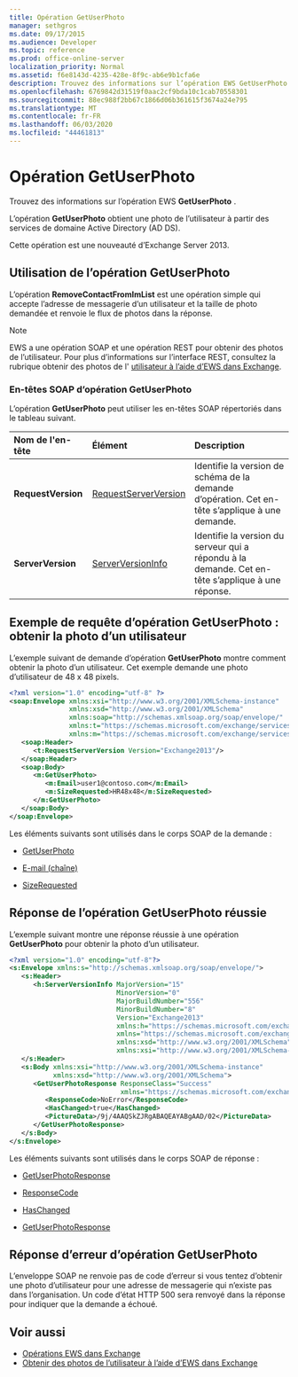 ```yaml
---
title: Opération GetUserPhoto
manager: sethgros
ms.date: 09/17/2015
ms.audience: Developer
ms.topic: reference
ms.prod: office-online-server
localization_priority: Normal
ms.assetid: f6e8143d-4235-428e-8f9c-ab6e9b1cfa6e
description: Trouvez des informations sur l’opération EWS GetUserPhoto.
ms.openlocfilehash: 6769842d31519f0aac2cf9bda10c1cab70558301
ms.sourcegitcommit: 88ec988f2bb67c1866d06b361615f3674a24e795
ms.translationtype: MT
ms.contentlocale: fr-FR
ms.lasthandoff: 06/03/2020
ms.locfileid: "44461813"
---
```

# <a name="getuserphoto-operation"></a>Opération GetUserPhoto

Trouvez des informations sur l’opération EWS **GetUserPhoto** . 
  
L’opération **GetUserPhoto** obtient une photo de l’utilisateur à partir des services de domaine Active Directory (AD DS). 
  
Cette opération est une nouveauté d’Exchange Server 2013.
  
## <a name="using-the-getuserphoto-operation"></a>Utilisation de l’opération GetUserPhoto

L’opération **RemoveContactFromImList** est une opération simple qui accepte l’adresse de messagerie d’un utilisateur et la taille de photo demandée et renvoie le flux de photos dans la réponse. 
  
> [!NOTE]
> EWS a une opération SOAP et une opération REST pour obtenir des photos de l’utilisateur. Pour plus d’informations sur l’interface REST, consultez la rubrique obtenir des photos de l' [utilisateur à l’aide d’EWS dans Exchange](https://msdn.microsoft.com/library/f86d1099-1f57-47dc-abf2-4d5ae4e900a9%28Office.15%29.aspx). 
  
### <a name="getuserphoto-operation-soap-headers"></a>En-têtes SOAP d’opération GetUserPhoto

L’opération **GetUserPhoto** peut utiliser les en-têtes SOAP répertoriés dans le tableau suivant. 
  
|**Nom de l'en-tête**|**Élément**|**Description**|
|:-----|:-----|:-----|
|**RequestVersion** <br/> |[RequestServerVersion](requestserverversion.md) <br/> |Identifie la version de schéma de la demande d’opération. Cet en-tête s’applique à une demande.  <br/> |
|**ServerVersion** <br/> |[ServerVersionInfo](serverversioninfo.md) <br/> |Identifie la version du serveur qui a répondu à la demande. Cet en-tête s’applique à une réponse.  <br/> |
   
## <a name="getuserphoto-operation-request-example-get-a-users-photo"></a>Exemple de requête d’opération GetUserPhoto : obtenir la photo d’un utilisateur

L’exemple suivant de demande d’opération **GetUserPhoto** montre comment obtenir la photo d’un utilisateur. Cet exemple demande une photo d’utilisateur de 48 x 48 pixels. 
  
```XML
<?xml version="1.0" encoding="utf-8" ?>
<soap:Envelope xmlns:xsi="http://www.w3.org/2001/XMLSchema-instance"
               xmlns:xsd="http://www.w3.org/2001/XMLSchema"
               xmlns:soap="http://schemas.xmlsoap.org/soap/envelope/"
               xmlns:t="https://schemas.microsoft.com/exchange/services/2006/types"
               xmlns:m="https://schemas.microsoft.com/exchange/services/2006/messages">
   <soap:Header>
      <t:RequestServerVersion Version="Exchange2013"/>
   </soap:Header>
   <soap:Body>
      <m:GetUserPhoto>
         <m:Email>user1@contoso.com</m:Email>
         <m:SizeRequested>HR48x48</m:SizeRequested>
      </m:GetUserPhoto>
   </soap:Body>
</soap:Envelope>
```

Les éléments suivants sont utilisés dans le corps SOAP de la demande :
  
- [GetUserPhoto](getuserphoto.md)
    
- [E-mail (chaîne)](email-string.md)
    
- [SizeRequested](sizerequested.md)
    
## <a name="successful-getuserphoto-operation-response"></a>Réponse de l’opération GetUserPhoto réussie

L’exemple suivant montre une réponse réussie à une opération **GetUserPhoto** pour obtenir la photo d’un utilisateur. 
  
```XML
<?xml version="1.0" encoding="utf-8"?>
<s:Envelope xmlns:s="http://schemas.xmlsoap.org/soap/envelope/">
   <s:Header>
      <h:ServerVersionInfo MajorVersion="15" 
                           MinorVersion="0" 
                           MajorBuildNumber="556" 
                           MinorBuildNumber="8" 
                           Version="Exchange2013" 
                           xmlns:h="https://schemas.microsoft.com/exchange/services/2006/types" 
                           xmlns="https://schemas.microsoft.com/exchange/services/2006/types" 
                           xmlns:xsd="http://www.w3.org/2001/XMLSchema" 
                           xmlns:xsi="http://www.w3.org/2001/XMLSchema-instance"/>
   </s:Header>
   <s:Body xmlns:xsi="http://www.w3.org/2001/XMLSchema-instance" 
           xmlns:xsd="http://www.w3.org/2001/XMLSchema">
      <GetUserPhotoResponse ResponseClass="Success" 
                            xmlns="https://schemas.microsoft.com/exchange/services/2006/messages">
         <ResponseCode>NoError</ResponseCode>
         <HasChanged>true</HasChanged>
         <PictureData>/9j/4AAQSkZJRgABAQEAYABgAAD/02</PictureData>
      </GetUserPhotoResponse>
   </s:Body>
</s:Envelope>

```

Les éléments suivants sont utilisés dans le corps SOAP de réponse :
  
- [GetUserPhotoResponse](getuserphotoresponse.md)
    
- [ResponseCode](responsecode.md)
    
- [HasChanged](haschanged.md)
    
- [GetUserPhotoResponse](getuserphotoresponse.md)
    
## <a name="getuserphoto-operation-error-response"></a>Réponse d’erreur d’opération GetUserPhoto

L’enveloppe SOAP ne renvoie pas de code d’erreur si vous tentez d’obtenir une photo d’utilisateur pour une adresse de messagerie qui n’existe pas dans l’organisation. Un code d’état HTTP 500 sera renvoyé dans la réponse pour indiquer que la demande a échoué. 
  
## <a name="see-also"></a>Voir aussi

- [Opérations EWS dans Exchange](ews-operations-in-exchange.md)   
- [Obtenir des photos de l’utilisateur à l’aide d’EWS dans Exchange](https://msdn.microsoft.com/library/f86d1099-1f57-47dc-abf2-4d5ae4e900a9%28Office.15%29.aspx)
    

